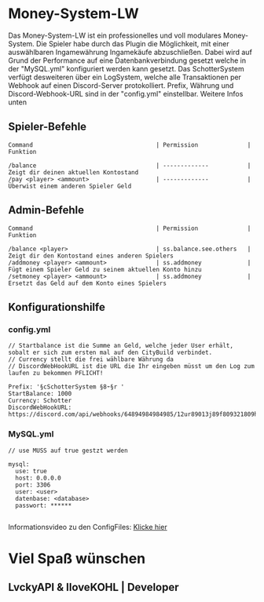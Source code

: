 # Money-System-LW

Das Money-System-LW ist ein professionelles und voll modulares Money-System.
Die Spieler habe durch das Plugin die Möglichkeit, mit einer auswählbaren Ingamewährung Ingamekäufe abzuschließen. 
Dabei wird auf Grund der Performance auf eine Datenbankverbindung gesetzt welche in der "MySQL.yml" konfiguriert werden kann gesetzt.
Das SchotterSystem verfügt desweiteren über ein LogSystem, welche alle Transaktionen per Webhook auf einen Discord-Server protokolliert.
Prefix, Währung  und Discord-Webhook-URL sind in der "config.yml" einstellbar. Weitere Infos unten

## Spieler-Befehle

```
Command                                   | Permission              | Funktion

/balance                                  | -------------           | Zeigt dir deinen aktuellen Kontostand
/pay <player> <ammount>                   | -------------           | Überwist einem anderen Spieler Geld
```


## Admin-Befehle

```
Command                                   | Permission              | Funktion

/balance <player>                         | ss.balance.see.others   | Zeigt dir den Kontostand eines anderen Spielers
/addmoney <player> <ammount>              | ss.addmoney             | Fügt einem Spieler Geld zu seinem aktuellen Konto hinzu
/setmoney <player> <ammount>              | ss.addmoney             | Ersetzt das Geld auf dem Konto eines Spielers
```


## Konfigurationshilfe

### config.yml
```
// Startbalance ist die Summe an Geld, welche jeder User erhält, sobalt er sich zum ersten mal auf den CityBuild verbindet.
// Currency stellt die frei wählbare Währung da
// DiscordWebHookURL ist die URL die Ihr eingeben müsst um den Log zum laufen zu bekommen PFLICHT!

Prefix: '§cSchotterSystem §8➛§r '
StartBalance: 1000
Currency: Schotter
DiscordWebHookURL: https://discord.com/api/webhooks/64894984984985/12ur89013j89f809321809hf89h2894h8fh3w8

```

### MySQL.yml

```
// use MUSS auf true gestzt werden

mysql:
  use: true
  host: 0.0.0.0
  port: 3306
  user: <user>
  datenbase: <database>
  passwort: ******
  
```

Informationsvideo zu den ConfigFiles: [Klicke hier](https://youtu.be/TqrZ_ag3JTE)

# Viel Spaß wünschen
## LvckyAPI & IloveKOHL | Developer

